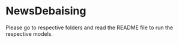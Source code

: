 # NewsDebaising
Please go to respective folders and read the README file to run the respective models. 
